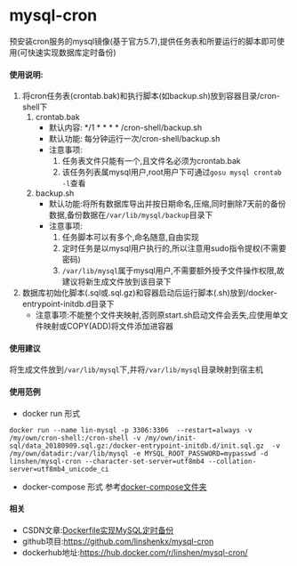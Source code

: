 # mysql-cron
预安装cron服务的mysql镜像(基于官方5.7),提供任务表和所要运行的脚本即可使用(可快速实现数据库定时备份)


#### 使用说明:
1. 将cron任务表(crontab.bak)和执行脚本(如backup.sh)放到容器目录/cron-shell下
    1. crontab.bak
        - 默认内容: */1 * * * * /cron-shell/backup.sh
        - 默认功能: 每分钟运行一次/cron-shell/backup.sh
        - 注意事项: 
            1. 任务表文件只能有一个,且文件名必须为crontab.bak
            2. 该任务列表属mysql用户,root用户下可通过`gosu mysql crontab -l`查看
    2. backup.sh
        - 默认功能:将所有数据库导出并按日期命名,压缩,同时删除7天前的备份数据,备份数据在`/var/lib/mysql/backup`目录下
        - 注意事项:
            1. 任务脚本可以有多个,命名随意,自由实现
            2. 定时任务是以mysql用户执行的,所以注意用sudo指令提权(不需要密码)
            3. `/var/lib/mysql`属于mysql用户,不需要额外授予文件操作权限,故建议将新生成文件放到该目录下
2. 数据库初始化脚本(.sql或.sql.gz)和容器启动后运行脚本(.sh)放到/docker-entrypoint-initdb.d目录下
    - 注意事项:不能整个文件夹映射,否则原start.sh启动文件会丢失,应使用单文件映射或COPY(ADD)将文件添加进容器

#### 使用建议
将生成文件放到`/var/lib/mysql`下,并将`/var/lib/mysql`目录映射到宿主机
#### 使用范例
- docker run 形式
```docker
docker run --name lin-mysql -p 3306:3306  --restart=always -v /my/own/cron-shell:/cron-shell -v /my/own/init-sql/data_20180909.sql.gz:/docker-entrypoint-initdb.d/init.sql.gz  -v /my/own/datadir:/var/lib/mysql -e MYSQL_ROOT_PASSWORD=mypasswd -d linshen/mysql-cron --character-set-server=utf8mb4 --collation-server=utf8mb4_unicode_ci
```
- docker-compose 形式
参考[docker-compose文件夹](https://github.com/linshenkx/mysql-cron/tree/master/docker-compose)

#### 相关
- CSDN文章:[Dockerfile实现MySQL定时备份](https://blog.csdn.net/alinyua/article/details/82532988)
- github项目:https://github.com/linshenkx/mysql-cron
- dockerhub地址:https://hub.docker.com/r/linshen/mysql-cron/


